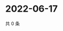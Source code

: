 # 2022-06-17

共 0 条

<!-- BEGIN WEIBO -->
<!-- 最后更新时间 Fri Jun 17 2022 21:31:09 GMT+0800 (China Standard Time) -->

<!-- END WEIBO -->
